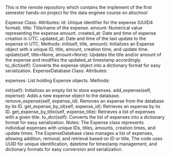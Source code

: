 This is the remote repository which contains the implement of the first semester hands-on project for the data enginee course on altschool


Expense Class:
Attributes:
id: Unique identifier for the expense (UUID4 format).
title: Title/name of the expense.
amount: Numerical value representing the expense amount.
created_at: Date and time of expense creation in UTC.
updated_at: Date and time of the last update to the expense in UTC.
Methods:
_init_(self, title, amount): Initializes an Expense object with a unique ID, title, amount, creation time, and update time.
update(self, title=None, amount=None): Updates the title and/or amount of the expense and modifies the updated_at timestamp accordingly.
to_dict(self): Converts the expense object into a dictionary format for easy serialization.
ExpenseDatabase Class:
Attributes:

expenses: List holding Expense objects.
Methods:

_init_(self): Initializes an empty list to store expenses.
add_expense(self, expense): Adds a new expense object to the database.
remove_expense(self, expense_id): Removes an expense from the database by its ID.
get_expense_by_id(self, expense_id): Retrieves an expense by its ID.
get_expense_by_title(self, expense_title): Retrieves a list of expenses with a given title.
to_dict(self): Converts the list of expenses into a dictionary format for easy serialization.
Notes:
The Expense class represents individual expenses with unique IDs, titles, amounts, creation times, and update times.
The ExpenseDatabase class manages a list of expenses, allowing addition, removal, and retrieval based on ID or title.
The code uses UUID for unique identification, datetime for timestamp management, and dictionary formats for easy conversion and serialization.